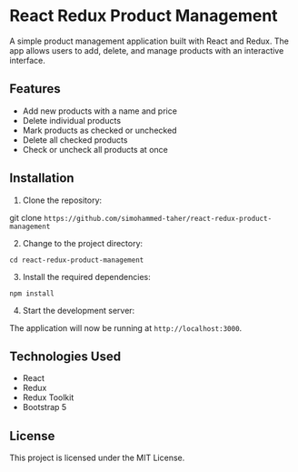 # React Redux Product Management

A simple product management application built with React and Redux. The app allows users to add, delete, and manage products with an interactive interface.

## Features

- Add new products with a name and price
- Delete individual products
- Mark products as checked or unchecked
- Delete all checked products
- Check or uncheck all products at once

## Installation

1. Clone the repository:

git clone `https://github.com/simohammed-taher/react-redux-product-management`

2. Change to the project directory:

`cd react-redux-product-management
`

3. Install the required dependencies:

`npm install
`

4. Start the development server:


The application will now be running at `http://localhost:3000`.

## Technologies Used

- React
- Redux
- Redux Toolkit
- Bootstrap 5

## License

This project is licensed under the MIT License.

